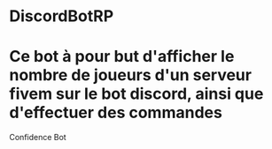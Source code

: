 # DiscordBotRP
# Ce bot à pour but d'afficher le nombre de joueurs d'un serveur fivem sur le bot discord, ainsi que d'effectuer des commandes
Confidence Bot
